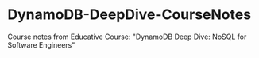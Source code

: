 # DynamoDB-DeepDive-CourseNotes
Course notes from Educative Course: "DynamoDB Deep Dive: NoSQL for Software Engineers"
